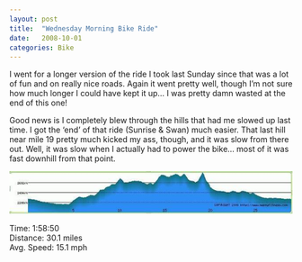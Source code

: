 ```yaml
---
layout: post
title:  "Wednesday Morning Bike Ride"
date:   2008-10-01
categories: Bike
---
```


I went for a longer version of the ride I took last Sunday since that was a lot of fun and on really nice roads. Again it went pretty well, though I’m not sure how much longer I could have kept it up… I was pretty damn wasted at the end of this one!

Good news is I completely blew through the hills that had me slowed up last time. I got the ‘end’ of that ride (Sunrise & Swan) much easier. That last hill near mile 19 pretty much kicked my ass, though, and it was slow from there out. Well, it was slow when I actually had to power the bike… most of it was fast downhill from that point.

![](/assets/img/2008-10-01-wednesday-morning/30mileNorthTucsonLoop.jpg)

Time: 1:58:50  
Distance: 30.1 miles  
Avg. Speed: 15.1 mph